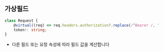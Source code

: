 ## 가상필드

```typescript
class Request {
    @virtual((req) => req.headers.authorization?.replace(/^Bearer /, ''))
    token!: string;
}
```

- 다른 필드 또는 요청 속성에 따라 필드 값을 계산합니다
